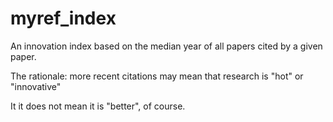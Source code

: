 # myref_index


An innovation index based on the median year of all papers cited by a given  paper.

The rationale: more recent citations may mean that research is "hot" or "innovative"

It it does not mean it is "better", of course.